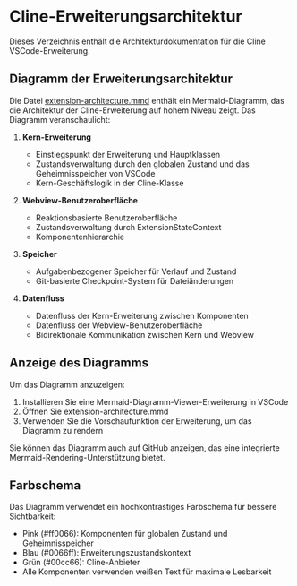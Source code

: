 # Cline-Erweiterungsarchitektur

Dieses Verzeichnis enthält die Architekturdokumentation für die Cline VSCode-Erweiterung.

## Diagramm der Erweiterungsarchitektur

Die Datei [extension-architecture.mmd](./extension-architecture.mmd) enthält ein Mermaid-Diagramm, das die Architektur der Cline-Erweiterung auf hohem Niveau zeigt. Das Diagramm veranschaulicht:

1. **Kern-Erweiterung**
   - Einstiegspunkt der Erweiterung und Hauptklassen
   - Zustandsverwaltung durch den globalen Zustand und das Geheimnisspeicher von VSCode
   - Kern-Geschäftslogik in der Cline-Klasse

2. **Webview-Benutzeroberfläche**
   - Reaktionsbasierte Benutzeroberfläche
   - Zustandsverwaltung durch ExtensionStateContext
   - Komponentenhierarchie

3. **Speicher**
   - Aufgabenbezogener Speicher für Verlauf und Zustand
   - Git-basierte Checkpoint-System für Dateiänderungen

4. **Datenfluss**
   - Datenfluss der Kern-Erweiterung zwischen Komponenten
   - Datenfluss der Webview-Benutzeroberfläche
   - Bidirektionale Kommunikation zwischen Kern und Webview

## Anzeige des Diagramms

Um das Diagramm anzuzeigen:
1. Installieren Sie eine Mermaid-Diagramm-Viewer-Erweiterung in VSCode
2. Öffnen Sie extension-architecture.mmd
3. Verwenden Sie die Vorschaufunktion der Erweiterung, um das Diagramm zu rendern

Sie können das Diagramm auch auf GitHub anzeigen, das eine integrierte Mermaid-Rendering-Unterstützung bietet.

## Farbschema

Das Diagramm verwendet ein hochkontrastiges Farbschema für bessere Sichtbarkeit:
- Pink (#ff0066): Komponenten für globalen Zustand und Geheimnisspeicher
- Blau (#0066ff): Erweiterungszustandskontext
- Grün (#00cc66): Cline-Anbieter
- Alle Komponenten verwenden weißen Text für maximale Lesbarkeit